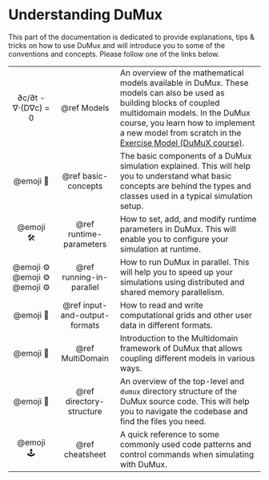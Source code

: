 # Understanding DuMux

This part of the documentation is dedicated to provide explanations,
tips & tricks on how to use DuMux and will introduce you to some
of the conventions and concepts. Please follow one of the links below.

| | | |
|:----------------:|:---------:|:--------------|
| ∂c/∂t - ∇⋅(D∇c) = 0 | @ref Models               | An overview of the mathematical models available in DuMux. These models can also be used as building blocks of coupled multidomain models. In the DuMux course, you learn how to implement a new model from scratch in the [Exercise Model (DuMuX course)](https://git.iws.uni-stuttgart.de/dumux-repositories/dumux-course/-/blob/master/exercises/exercise-model/README.md?ref_type=heads). |
| @emoji :abcd:   | @ref basic-concepts                  | The basic components of a DuMux simulation explained. This will help you to understand what basic concepts are behind the types and classes used in a typical simulation setup. |
| @emoji :hammer_and_wrench: | @ref runtime-parameters              | How to set, add, and modify runtime parameters in DuMux. This will enable you to configure your simulation at runtime. |
| @emoji :gear: @emoji :gear: @emoji :gear: | @ref running-in-parallel              | How to run DuMux in parallel. This will help you to speed up your simulations using distributed and shared memory parallelism. |
| @emoji :arrows_counterclockwise: | @ref input-and-output-formats       | How to read and write computational grids and other user data in different formats. |
| @emoji :jigsaw: | @ref MultiDomain | Introduction to the Multidomain framework of DuMux that allows coupling different models in various ways. |
| @emoji :open_file_folder: | @ref directory-structure              | An overview of the top-level and `dumux` directory structure of the DuMux source code. This will help you to navigate the codebase and find the files you need. |
| @emoji :joystick: | @ref cheatsheet                       | A quick reference to some commonly used code patterns and control commands when simulating with DuMux. |
